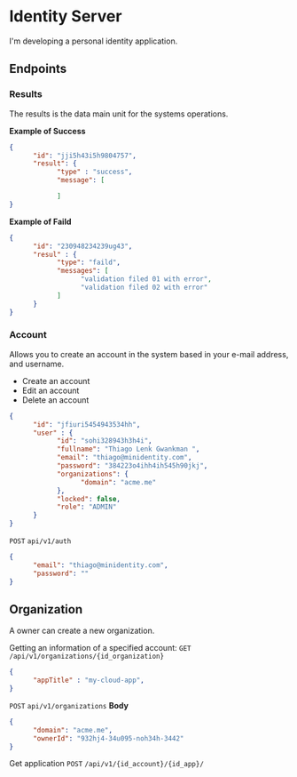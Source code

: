 # Identity Server
I'm developing a personal identity application.
## Endpoints

### Results 

The results is the data main unit for the systems operations.

**Example of Success**
```json
{
      "id": "jji5h43i5h9804757",
      "result": { 
            "type" : "success",
            "message": [

            ]
}
```
**Example of Faild**
```json
{
      "id": "230948234239ug43",
      "resul" : {
            "type": "faild",
            "messages": [
                  "validation filed 01 with error",
                  "validation filed 02 with error"
            ]
      }
}
```

### Account

Allows you to create an account in the system based in your e-mail address, and username.

- Create an account
- Edit an account
- Delete an account

```json 
{
      "id": "jfiuri5454943534hh",
      "user" : {
            "id": "sohi328943h3h4i",
            "fullname": "Thiago Lenk Gwankman ",
            "email": "thiago@minidentity.com",
            "password": "384223o4ihh4ih545h90jkj",
            "organizations": {
                  "domain": "acme.me"
            },
            "locked": false,
            "role": "ADMIN" 
      }
}
```
`POST` `api/v1/auth`
```json
{
      "email": "thiago@minidentity.com",
      "password": ""
}
```

## Organization

A owner can create a new organization.


Getting an information of a specified account:
`GET` `/api/v1/organizations/{id_organization}`
```json
{
      "appTitle" : "my-cloud-app",
}
```

`POST` `api/v1/organizations`
**Body**
```json
{
      "domain": "acme.me",
      "ownerId": "932hj4-34u095-noh34h-3442"
}
```

Get application
`POST` `/api/v1/{id_account}/{id_app}/`

